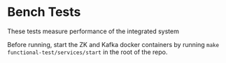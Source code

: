 # Bench Tests

These tests measure performance of the integrated system

Before running, start the ZK and Kafka docker containers by running `make functional-test/services/start` in the root of the repo.


